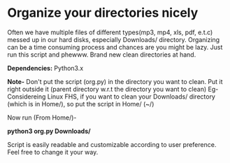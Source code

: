 # Organize your directories nicely
Often we have multiple files of different types(mp3, mp4, xls, pdf, e.t.c) messed up in our hard disks, especially Downloads/ directory. Organizing can be a time consuming process and chances are you might be lazy.
Just run this script and phewww. Brand new clean directories at hand.

**Dependencies:** Python3.x

**Note-** Don't put the script (org.py) in the directory you want to clean. Put it right outside it (parent directory w.r.t the directory you want to clean)
Eg- Considereing Linux FHS, if you want to clean your Downloads/ directory (which is in Home/), so put the script in Home/ (~/)

Now run (From Home/)-

**python3 org.py Downloads/**

Script is easily readable and customizable according to user preference. Feel free to change it your way.

